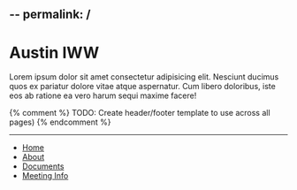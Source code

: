 --
permalink: /
--
# Austin IWW

Lorem ipsum dolor sit amet consectetur adipisicing elit. Nesciunt ducimus quos ex pariatur dolore vitae atque 
aspernatur. Cum libero doloribus, iste eos ab ratione ea vero harum sequi maxime facere!

{% comment %}
TODO: Create header/footer template to use across all pages)
{% endcomment %}

---
- [Home](index.md)
- [About](about.md)
- [Documents](documents.md)
- [Meeting Info](meetings.md)